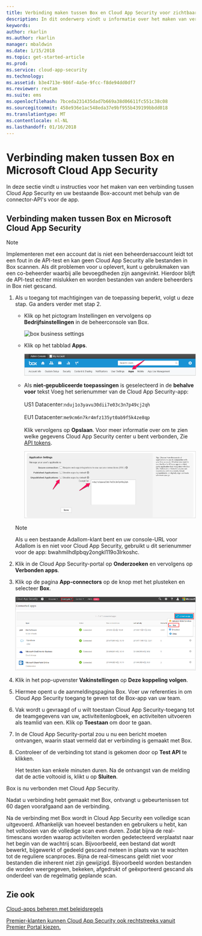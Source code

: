 ```yaml
---
title: Verbinding maken tussen Box en Cloud App Security voor zichtbaarheid en gebruikscontrole | Microsoft Docs
description: In dit onderwerp vindt u informatie over het maken van verbinding tussen de Box-app en Cloud App Security via de API-connector.
keywords: 
author: rkarlin
ms.author: rkarlin
manager: mbaldwin
ms.date: 1/15/2018
ms.topic: get-started-article
ms.prod: 
ms.service: cloud-app-security
ms.technology: 
ms.assetid: b3e4713e-986f-4a5e-9fcc-f8de94dd0df7
ms.reviewer: reutam
ms.suite: ems
ms.openlocfilehash: 7bceda231435dad7b669a38d06611fc551c38c08
ms.sourcegitcommit: 458e936e1ac548eda37e9bf955b439199bbdd018
ms.translationtype: MT
ms.contentlocale: nl-NL
ms.lasthandoff: 01/16/2018
---
```

# <a name="connect-box-to-microsoft-cloud-app-security"></a>Verbinding maken tussen Box en Microsoft Cloud App Security
In deze sectie vindt u instructies voor het maken van een verbinding tussen Cloud App Security en uw bestaande Box-account met behulp van de connector-API's voor de app.  
  
## <a name="how-to-connect-box-to-cloud-app-security"></a>Verbinding maken tussen Box en Microsoft Cloud App Security  
  
> [!NOTE]  
>  Implementeren met een account dat is niet een beheerdersaccount leidt tot een fout in de API-test en kan geen Cloud App Security alle bestanden in Box scannen. Als dit problemen voor u oplevert, kunt u gebruikmaken van een co-beheerder waarbij alle bevoegdheden zijn aangevinkt. Hierdoor blijft de API-test echter mislukken en worden bestanden van andere beheerders in Box niet gescand.  
  
1.  Als u toegang tot machtigingen van de toepassing beperkt, volgt u deze stap. Ga anders verder met stap 2.  
  
    -   Klik op het pictogram Instellingen en vervolgens op **Bedrijfsinstellingen** in de beheerconsole van Box.  
  
         ![box business settings](./media/box-business-settings.png "box business settings")  
  
    -   Klik op het tabblad **Apps**.  
  
         ![box apps](./media/box-apps.png "box apps")  
  
    -   Als **niet-gepubliceerde toepassingen** is geselecteerd in de **behalve voor** tekst Voeg het serienummer van de Cloud App Security-app:<br></br>US1 Datacenter:`nduj1o3yavu30dii7e03c3n7p49cj2qh` <br></br>EU1 Datacenter:`me9cm6n7kr4mfz135yt0ab9f5k4ze8qp`<br></br>Klik vervolgens op **Opslaan**. Voor meer informatie over om te zien welke gegevens Cloud App Security center u bent verbonden, Zie [API tokens](api-tokens.md). 
  
         ![box settings except for](./media/box-settings-except-for.png "box settings except for")  
  
    > [!NOTE]  
    >  Als u een bestaande Adallom-klant bent en uw console-URL voor Adallom is en niet voor Cloud App Security, gebruikt u dit serienummer voor de app: bwahmilhdlpbqy2ongkl119o3lrkoshc.  
  
2.  Klik in de Cloud App Security-portal op **Onderzoeken** en vervolgens op **Verbonden apps**.  
  
3.  Klik op de pagina **App-connectors** op de knop met het plusteken en selecteer **Box**.  
  
     ![connect box](./media/connect-box.png "connect box")  
  
4.  Klik in het pop-upvenster **Vakinstellingen** op **Deze koppeling volgen**.  
  
5.  Hiermee opent u de aanmeldingspagina Box. Voer uw referenties in om Cloud App Security toegang te geven tot de Box-app van uw team.  
  
6.  Vak wordt u gevraagd of u wilt toestaan Cloud App Security-toegang tot de teamgegevens van uw, activiteitenlogboek, en activiteiten uitvoeren als teamlid van een. Klik op **Toestaan** om door te gaan.  
  
7.  In de Cloud App Security-portal zou u nu een bericht moeten ontvangen, waarin staat vermeld dat er verbinding is gemaakt met Box.  
  
8.  Controleer of de verbinding tot stand is gekomen door op **Test API** te klikken.  
  
     Het testen kan enkele minuten duren. Na de ontvangst van de melding dat de actie voltooid is, klikt u op **Sluiten**.  
  
Box is nu verbonden met Cloud App Security.  
 
Nadat u verbinding hebt gemaakt met Box, ontvangt u gebeurtenissen tot 60 dagen voorafgaand aan de verbinding.
  
Na de verbinding met Box wordt in Cloud App Security een volledige scan uitgevoerd. Afhankelijk van hoeveel bestanden en gebruikers u hebt, kan het voltooien van de volledige scan even duren. Zodat bijna de real-timescans worden waarop activiteiten worden gedetecteerd verplaatst naar het begin van de wachtrij scan. Bijvoorbeeld, een bestand dat wordt bewerkt, bijgewerkt of gedeeld gescand meteen in plaats van te wachten tot de reguliere scanproces. Bijna de real-timescans geldt niet voor bestanden die inherent niet zijn gewijzigd. Bijvoorbeeld worden bestanden die worden weergegeven, bekeken, afgedrukt of geëxporteerd gescand als onderdeel van de regelmatig geplande scan.
  
## <a name="see-also"></a>Zie ook  
[Cloud-apps beheren met beleidsregels](control-cloud-apps-with-policies.md)   

[Premier-klanten kunnen Cloud App Security ook rechtstreeks vanuit Premier Portal kiezen.](https://premier.microsoft.com/)  
  
  